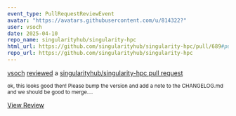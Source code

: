 ```yaml
---
event_type: PullRequestReviewEvent
avatar: "https://avatars.githubusercontent.com/u/814322?"
user: vsoch
date: 2025-04-10
repo_name: singularityhub/singularity-hpc
html_url: https://github.com/singularityhub/singularity-hpc/pull/689#pullrequestreview-2757461182
repo_url: https://github.com/singularityhub/singularity-hpc
---
```


<a href='https://github.com/vsoch' target='_blank'>vsoch</a> <a href='https://github.com/singularityhub/singularity-hpc/pull/689#pullrequestreview-2757461182' target='_blank'>reviewed</a> a <a href='https://github.com/singularityhub/singularity-hpc/pull/689' target='_blank'>singularityhub/singularity-hpc pull request</a>

<small>ok, this looks good then! Please bump the version and add a note to the CHANGELOG.md and we should be good to merge....</small>

<a href='https://github.com/singularityhub/singularity-hpc/pull/689#pullrequestreview-2757461182' target='_blank'>View Review</a>